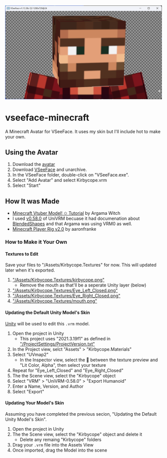![VSeeFace Minecraft](/vseeface-minecraft.png)

# vseeface-minecraft
A Minecraft Avatar for VSeeFace. It uses my skin but I'll include hot to make your own.

## Using the Avatar
1. Download the [avatar](/Assets/Kirbycope.vrm)
1. Download [VSeeFace](https://www.vseeface.icu/#download) and unarchive.
1. In the VSeeFace folder, double-click on "VSeeFace.exe".
1. Select "Add Avatar" and select Kirbycope.vrm
1. Select "Start"

## How It was Made
- [Minecraft Vtuber Model! ✩ Tutorial](https://www.youtube.com/watch?v=kHda8H3eMcY) by Argama Witch
- I used [v0.58.0](https://github.com/vrm-c/UniVRM/releases/tag/v0.58.0) of UniVRM becuase it had documenation about [BlendedShapes](https://vrm.dev/en/univrm/export/univrm_export.html#v0-58) and that Argama was using VRM0 as well.
- [Minecraft Player Rig v2.0](https://vrcmods.com/item/5914) by aaronfranke

### How to Make it Your Own

#### Textures to Edit
Save your files to "/Assets/Kirbycope.Textures" for now. This will updated later when it's exported.
1. ["/Assets/Kirbycope.Textures/kirbycope.png"](/Assets/Kirbycope.Textures/kirbycope.png)
    - Remove the mouth as that'll be a seperate Unity layer (below)
1. ["/Assets/Kirbycope.Textures/Eye_Left_Closed.png"](/Assets/Kirbycope.Textures/Eye_Left_Closed.png)
1. ["/Assets/Kirbycope.Textures/Eye_Right_Closed.png"](/Assets/Kirbycope.Textures/Eye_Right_Closed.png)
1. ["/Assets/Kirbycope.Textures/mouth.png"](/Assets/Kirbycope.Textures/mouth.png)

#### Updating the Default Unity Model's Skin
[Unity](https://unity.com/) will be used to edit this `.vrm` model.
1. Open the project in Unity
    - This project uses "2021.3.19f1" as defined in ["/ProjectSettings/ProjectVersion.txt"](/ProjectSettings/ProjectVersion.txt)
1. In the Project view, selct "Assets" > "Kirbycope.Materials"
1. Select "UVmap2"
    - In the Inspector view, select the 🔘 between the texture preview and "Lit Color, Alpha", then select your texture
1. Repeat for "Eye_Left_Closed" and "Eye_Right_Closed"
1. The the Scene view, select the "Kirbycope" object
1. Select "VRM" > "UniVRM-0.58.0" > "Export Humanoid"
1. Enter a Name, Version, and Author
1. Select "Export"

#### Updating Your Model's Skin
Assuming you have completed the previous secion, "Updating the Default Unity Model's Skin".
1. Open the project in Unity
1. The the Scene view, select the "Kirbycope" object and delete it
    - Delete any remaing "Kirbycope" folders
1. Drag your `.vrm` file into the Assets View
1. Once imported, drag the Model into the scene
